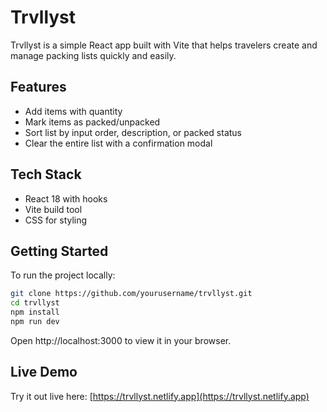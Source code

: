 # Trvllyst

Trvllyst is a simple React app built with Vite that helps travelers create and manage packing lists quickly and easily.

## Features

- Add items with quantity  
- Mark items as packed/unpacked  
- Sort list by input order, description, or packed status  
- Clear the entire list with a confirmation modal  

## Tech Stack

- React 18 with hooks  
- Vite build tool  
- CSS for styling  

## Getting Started

To run the project locally:

```bash
git clone https://github.com/yourusername/trvllyst.git
cd trvllyst
npm install
npm run dev
```

Open http://localhost:3000 to view it in your browser.

## Live Demo

Try it out live here: [https://trvllyst.netlify.app](https://trvllyst.netlify.app)
